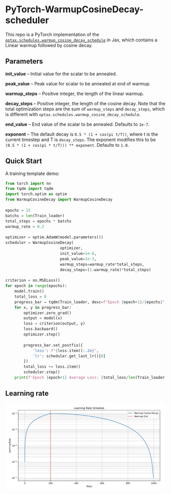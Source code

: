 # PyTorch-WarmupCosineDecay-scheduler
This repo is a PyTorch implementation of the [```optax.schedules.warmup_cosine_decay_schedule```](https://optax.readthedocs.io/en/latest/api/optimizer_schedules.html#optax.schedules.warmup_cosine_decay_schedule) in Jax, which contains a Linear warmup followed by cosine decay.

## Parameters
**init_value** – Initial value for the scalar to be annealed.

**peak_value** – Peak value for scalar to be annealed at end of warmup.

**warmup_steps** – Positive integer, the length of the linear warmup.

**decay_steps** – Positive integer, the length of the cosine decay. Note that the total optimization steps are the sum of ```warmup_steps``` and ```decay_steps```, which is different with ```optax.schedules.warmup_cosine_decay_schedule```.

**end_value** – End value of the scalar to be annealed. Defaults to ```1e-7```.

**exponent** – The default decay is ```0.5 * (1 + cos(pi t/T))```, where t is the current timestep and T is ```decay_steps```. The exponent modifies this to be ```(0.5 * (1 + cos(pi * t/T))) ** exponent```. Defaults to ```1.0```.

## Quick Start
A training template demo:
```python
from torch import nn
from tqdm import tqdm
import torch.optim as optim
from WarmupCosineDecay import WarmupCosineDecay

epochs = 15
batchs = len(Train_loader)
total_steps = epochs * batchs
warmup_rate = 0.2

optimizer = optim.AdamW(model.parameters())
scheduler = WarmupCosineDecay(
                        optimizer,
                        init_value=1e-6,
                        peak_value=1e-3,
                        warmup_steps=warmup_rate*total_steps,
                        decay_steps=(1-warmup_rate)*total_steps)

criterion = nn.MSELoss() 
for epoch in range(epochs):
    model.train()
    total_loss = 0
    progress_bar = tqdm(Train_loader, desc=f"Epoch {epoch+1}/{epochs}", leave=True)
    for x, y in progress_bar:
        optimizer.zero_grad()
        output = model(x)
        loss = criterion(output, y)
        loss.backward()
        optimizer.step()
        
        progress_bar.set_postfix({
            'loss': f"{loss.item():.2e}", 
            'lr': scheduler.get_last_lr()[0]
        })
        total_loss += loss.item()
        scheduler.step()
    print(f'Epoch {epoch+1} Average Loss: {total_loss/len(Train_loader):.2e}\n')
```
## Learning rate
<div align="center">
  <img src="https://github.com/XinyuanLiao/PyTorch-WarmupCosineDecay-scheduler/blob/main/lr.jpg" alt="Learning Rate Schedule" />
</div>
